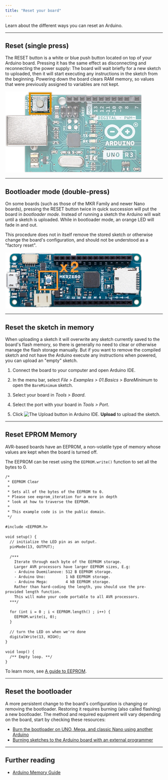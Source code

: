 ```yaml
---
title: "Reset your board"
---
```


Learn about the different ways you can reset an Arduino.

---

## Reset (single press)

The RESET button is a white or blue push button located on top of your Arduino board. Pressing it has the same effect as disconnecting and reconnecting the power supply: The board will wait briefly for a new sketch to uploaded, then it will start executing any instructions in the sketch from the beginning. Powering down the board clears RAM memory, so values that were previously assigned to variables are not kept.

![The RESET button on Arduino UNO R3.](img/uno-reset-button.png)

---

## Bootloader mode (double-press)

On some boards (such as those of the MKR Family and newer Nano boards), pressing the RESET button twice in quick succession will put the board in _bootloader mode_. Instead of running a sketch the Arduino will wait until a sketch is uploaded. While in bootloader mode, an orange LED will fade in and out.

This procedure does not in itself remove the stored sketch or otherwise change the board's configuration, and should not be understood as a "factory reset".

![The RESET button on Arduino Zero with an "x2" label graphic.](img/zero-reset-button-double.png)

---

## Reset the sketch in memory

When uploading a sketch it will overwrite any sketch currently saved to the board's flash memory, so there is generally no need to clear or otherwise manage the flash storage manually. But if you want to remove the compiled sketch and not have the Arduino execute any instructions when powered, you can upload an "empty" sketch.

1. Connect the board to your computer and open Arduino IDE.

2. In the menu bar, select _File > Examples > 01.Basics > BareMinimum_ to open the `BareMinimum` sketch.

3. Select your board in _Tools > Board_.

4. Select the port with your board in _Tools > Port_.

5. Click ![The Upload button in Arduino IDE.](img/symbol_upload.png) **Upload** to upload the sketch.

---

## Reset EPROM Memory

AVR-based boards have an EEPROM, a non-volatile type of memory whose values are kept when the board is turned off.

The EEPROM can be reset using the `EEPROM.write()` function to set all the bytes to 0.

```arduino
/*
 * EEPROM Clear
 *
 * Sets all of the bytes of the EEPROM to 0.
 * Please see eeprom_iteration for a more in depth
 * look at how to traverse the EEPROM.
 *
 * This example code is in the public domain.
 */

#include <EEPROM.h>

void setup() {
  // initialize the LED pin as an output.
  pinMode(13, OUTPUT);

  /***
    Iterate through each byte of the EEPROM storage.
    Larger AVR processors have larger EEPROM sizes, E.g:
    - Arduino Duemilanove: 512 B EEPROM storage.
    - Arduino Uno:         1 kB EEPROM storage.
    - Arduino Mega:        4 kB EEPROM storage.
    Rather than hard-coding the length, you should use the pre-provided length function.
    This will make your code portable to all AVR processors.
  ***/

  for (int i = 0 ; i < EEPROM.length() ; i++) {
    EEPROM.write(i, 0);
  }

  // turn the LED on when we're done
  digitalWrite(13, HIGH);
}

void loop() {
  /** Empty loop. **/
}
```

To learn more, see [A guide to EEPROM](https://docs.arduino.cc/learn/programming/eeprom-guide).

---

## Reset the bootloader

A more persistent change to the board's configuration is changing or removing the bootloader. Restoring it requires burning (also called flashing) a new bootloader. The method and required equipment will vary depending on the board, start by checking these resources:

* [Burn the bootloader on UNO, Mega, and classic Nano using another Arduino](https://support.arduino.cc/hc/en-us/articles/4841602539164-Burn-the-bootloader-on-UNO-Mega-and-classic-Nano-using-another-Arduino)
* [Burning sketches to the Arduino board with an external programmer](https://docs.arduino.cc/hacking/software/Programmer)

---

## Further reading

* [Arduino Memory Guide](https://docs.arduino.cc/learn/programming/memory-guide#measuring-memory-usage-in-arduino-boards)
